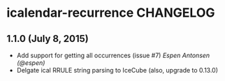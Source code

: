 # icalendar-recurrence CHANGELOG

## 1.1.0 (July 8, 2015)

- Add support for getting all occurrences (issue #7)
  *Espen Antonsen (@espen)*
- Delgate ical RRULE string parsing to IceCube (also, upgrade to 0.13.0)
